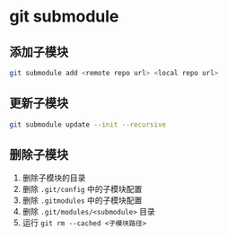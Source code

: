 # git submodule

## 添加子模块

```sh
git submodule add <remote repo url> <local repo url>
```

## 更新子模块

```sh
git submodule update --init --recursive
```

## 删除子模块

1. 删除子模块的目录
2. 删除 `.git/config` 中的子模块配置
3. 删除 `.gitmodules` 中的子模块配置
4. 删除 `.git/modules/<submodule>` 目录
5. 运行 `git rm --cached <子模块路径>`
